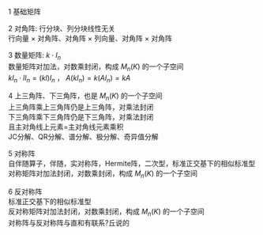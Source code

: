 1 基础矩阵    
    
2 对角阵: 行分块、列分块线性无关    
行向量 $\times$ 对角阵、对角阵 $\times$ 列向量、对角阵 $\times$ 对角阵    
    
3 数量矩阵:  $k\cdot I_n$     
数量矩阵对加法，对数乘封闭，构成 $M_n(K)$ 的一个子空间    
 $kI_n\cdot lI_n=(kl)I_n$ ， $A(kI_n)=k(AI_n)=kA$     
    
4 上三角阵、下三角阵，也是 $M_n(K)$ 的一个子空间    
上三角阵乘上三角阵仍是上三角阵，对乘法封闭    
下三角阵乘下三角阵仍是下三角阵，对乘法封闭    
且主对角线上元素=主对角线元素乘积    
JC分解、QR分解、谱分解、极分解、奇异值分解    
    
5 对称阵    
自伴随算子，伴随，实对称阵，Hermite阵，二次型，标准正交基下的相似标准型    
对称矩阵对加法封闭，对数乘封闭，构成 $M_n(K)$ 的一个子空间    
    
6 反对称阵    
标准正交基下的相似标准型    
反对称矩阵对加法封闭，对数乘封闭，构成 $M_n(K)$ 的一个子空间    
对称阵与反对称阵与直和有联系?丘说的    
